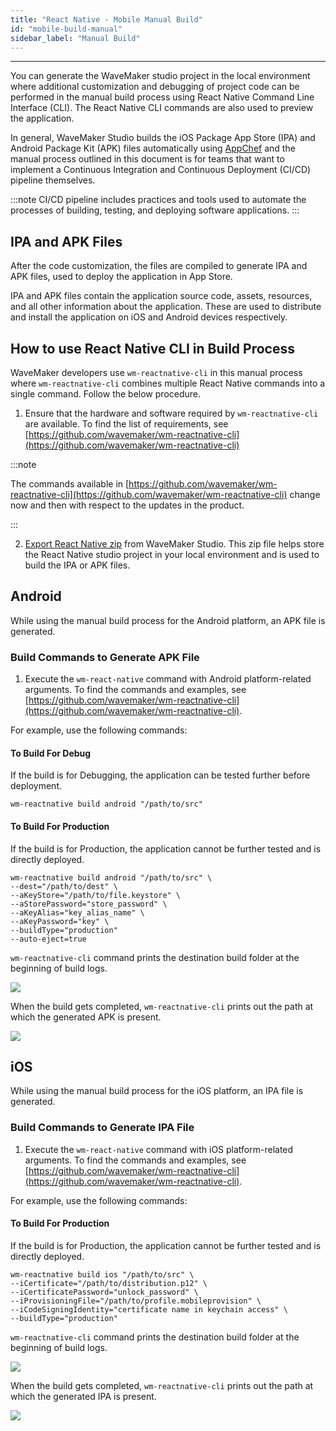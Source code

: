 ```yaml
---
title: "React Native - Mobile Manual Build"
id: "mobile-build-manual"
sidebar_label: "Manual Build"
---
```

---

You can generate the WaveMaker studio project in the local environment where additional customization and debugging of project code can be performed in the manual build process using React Native Command Line Interface (CLI). The React Native CLI commands are also used to preview the application.

In general, WaveMaker Studio builds the iOS Package App Store (IPA) and Android Package Kit (APK) files automatically using [AppChef](https://docs.wavemaker.com/learn/react-native/build-installers) and the manual process outlined in this document is for teams that want to implement a Continuous Integration and Continuous Deployment (CI/CD) pipeline themselves.

:::note
CI/CD pipeline includes practices and tools used to automate the processes of building, testing, and deploying software applications.
:::


## IPA and APK Files

After the code customization, the files are compiled to generate IPA and APK files, used to deploy the application in App Store.

IPA and APK files contain the application source code, assets, resources, and all other information about the application. These are used to distribute and install the application on iOS and Android devices respectively.

## How to use React Native CLI in Build Process

WaveMaker developers use `wm-reactnative-cli` in this manual process where `wm-reactnative-cli` combines multiple React Native commands into a single command. Follow the below procedure.

1. Ensure that the hardware and software required by `wm-reactnative-cli` are available. To find the list of requirements, see [https://github.com/wavemaker/wm-reactnative-cli](https://github.com/wavemaker/wm-reactnative-cli)

:::note

The commands available in [https://github.com/wavemaker/wm-reactnative-cli](https://github.com/wavemaker/wm-reactnative-cli) change now and then with respect to the updates in the product.

:::

2. [Export React Native zip](/learn/hybrid-mobile/export-react-native-zip) from WaveMaker Studio. This zip file helps store the React Native studio project in your local environment and is used to build the IPA or APK files.


## Android

While using the manual build process for the Android platform, an APK file is generated.

### Build Commands to Generate APK File

1. Execute the `wm-react-native` command with Android platform-related arguments. To find the commands and examples, see [https://github.com/wavemaker/wm-reactnative-cli](https://github.com/wavemaker/wm-reactnative-cli).

For example, use the following commands:

#### To Build For Debug

If the build is for Debugging, the application can be tested further before deployment.

```
wm-reactnative build android "/path/to/src"
```

#### To Build For Production

If the build is for Production, the application cannot be further tested and is directly deployed.

```
wm-reactnative build android "/path/to/src" \
--dest="/path/to/dest" \
--aKeyStore="/path/to/file.keystore" \
--aStorePassword="store_password" \
--aKeyAlias="key_alias_name" \
--aKeyPassword="key" \
--buildType="production"
--auto-eject=true
```

`wm-reactnative-cli` command prints the destination build folder at the beginning of build logs. 

[![](/learn/assets/reactnative-command-destination-folder.png)](/learn/assets/reactnative-command-destination-folder.png)

When the build gets completed, `wm-reactnative-cli` prints out the path at which the generated APK is present.

[![](/learn/assets/reactnative-command-final-file.png)](/learn/assets/reactnative-command-final-file.png)


## iOS

While using the manual build process for the iOS platform, an IPA file is generated.

### Build Commands to Generate IPA File

1. Execute the `wm-react-native` command with iOS platform-related arguments. To find the commands and examples, see [https://github.com/wavemaker/wm-reactnative-cli](https://github.com/wavemaker/wm-reactnative-cli).

For example, use the following commands:

#### To Build For Production

If the build is for Production, the application cannot be further tested and is directly deployed.

```
wm-reactnative build ios "/path/to/src" \
--iCertificate="/path/to/distribution.p12" \
--iCertificatePassword="unlock_password" \
--iProvisioningFile="/path/to/profile.mobileprovision" \
--iCodeSigningIdentity="certificate name in keychain access" \
--buildType="production"
```


`wm-reactnative-cli` command prints the destination build folder at the beginning of build logs.

[![](/learn/assets/reactnative-command-destination-folder-ios.png)](/learn/assets/reactnative-command-destination-folder-ios.png)

When the build gets completed, `wm-reactnative-cli` prints out the path at which the generated IPA is present.

[![](/learn/assets/reactnative-command-final-file-ios.png)](/learn/assets/reactnative-command-final-file-ios.png)